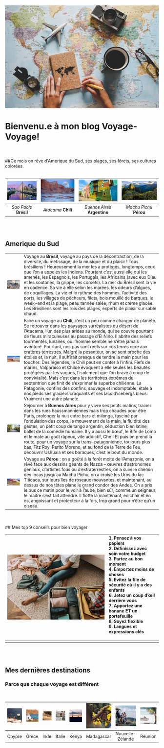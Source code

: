 
<!-- Big image> -->
![Lamas](assets\img\prep-voyage.jpg#big)
# Bienvenu.e à mon blog Voyage-Voyage!


<br><br>
##Ce mois on rêve d'Amerique du Sud, ses plages, ses fôrets, ses cultures colorées.
<br><br>

|![Sao Paolo](assets\img\sao-paulo-s.jpeg) |![San Pedro](assets\img\valle-luna_luna_medium.jpg) |![Buenos Aires](assets\img\buenos-aires-small.jpg) |![Machu Pichu](assets\img\machu-picchu-small.jpg) |
|:--:|:--:|:--:|:--:|
|*Sao Paolo* **Brésil** |*Atacama* **Chili** |*Buenos Aires* **Argentine** |*Machu Pichu* **Pérou** |

<br><br>

## Amerique du Sud


| | |
|:--|:--|
| ![Sao Paolo](assets\img\bresil-m.jpg)| Voyage au **Brésil**, voyage au pays de la décontraction, de la diversité, du métissage, de la musique et du plaisir ! Tous brésiliens ! Heureusement la mer les a protégés, longtemps, ceux que l’on a appelés les Indiens. Pourtant c’est aussi elle qui les amenés, les Espagnols, les Portugais, les Africains (avec eux Dieu et les soutanes, la grippe, les corsets). La mer du Brésil sent la vie en cadence. Sa vie à elle selon les marées, les odeurs d’algues, de coquillages. La vie et le rythme des hommes, l’activité des ports, les villages de pêcheurs, filets, bois mouillé de barques, le week-end et la plage, peau tannée salée, rhum et crème glacée. Les Brésiliens sont les rois des plages, experts de plaisir sur sable chaud.|
|![San Pedro](assets\img\Atacama-m.jpg) | Faire un voyage au **Chili**, c’est un peu comme changer de planète. Se retrouver dans les paysages surréalistes du désert de l’Atacama, l’un des plus arides au monde, qui se couvre pourtant de fleurs miraculeuses au passage d’El Niño. Il abrite des reliefs tourmentés, lunaires, où l’homme semble ne s’être jamais aventuré. Pourtant, nos pas sont réels sur ces terres ocre aux cratères terrestres. Malgré la pesanteur, on se sent proche des étoiles et, la nuit, il suffirait presque de tendre la main pour les toucher. Des légendes, le Chili peut en conter à l’infini. Fiefs de marins, Valparaiso et Chiloé évoquent à elle seules les beautés protégées par les vagues, l’isolement que l’on brave à coup de convivialité. Mais c’est dans les territoires extrêmes du septentrion que finit de s’exprimer la superbe chilienne. La Patagonie, confins des confins, sauvage et indomptable, étale à nos pieds ses glaciers craquants et ses lacs d’icebergs bleus. Vraiment une autre planète.  |
|![Buenos Aires](assets\img\bs-as-m.jpeg) | Séjourner à **Buenos Aires** pour y vivre ses petits matins, trainer dans les rues haussmanniennes mais trop chaudes pour être Paris, prolonger la nuit entre bars et milonga, fasciné par l’ondulation des corps, le mouvement de la main, la fluidité des gestes, un petit coup de tango argentin, séduction bien latine, ballet de la comédie humaine. Il y a aussi le bœuf, le Bife de Lomo et le mate au goût râpeux, vite addictif, Che ! Et puis on prend la route, pour un voyage sur la trans-patagonienne, toujours plus bas, Fitz Roy, Perito Moreno, et au fond de la Terre de Feu, découvrir Ushuaia et ses baraques, c’est le bout du monde.|
|![Machu Pichu](assets\img\perou_cuzco.jpg) | Voyage au **Pérou** : on a goûté à la forêt moite de l’Amazonie, on a rêvé face aux dessins géants de Nazca – œuvres d’astronomes géniaux, d’artistes fous ou d’extraterrestres, on a suivi le chemin des Incas jusqu’au Machu Pichu, on a croisé les Uros du lac Titicaca, sur leurs îles de roseaux mouvantes, et maintenant, au dessus de nos têtes plane le grand condor des Andes. On a pris le bus ce matin pour le voir à l’aube, bien sûr, comme un seigneur, le maître s’est fait attendre. Il flotte là maintenant, en chair et en os, angoissant et protecteur à la fois, trop grand pour n’être qu’un oiseau.|

<br>
<br>
## Mes top 9 conseils pour bien voyager
<br>

|![Girl](assets\img\pexels-vlada-karpovich-7365311.jpg#girl)|**1. Pensez à vos papiers<br>2. Définissez avec soin votre budget<br> 3. Partez au bon moment<br> 4. Emportez moins de choses<br> 5. Evitez la file de sécurité où il y a des enfants<br>6. Jetez un coup d’œil derrière vous<br>7. Apportez une banane ET un portefeuille<br> 8. Soyez flexible<br> 9. Langues et expressions clés**<br><br>| 
|:--:|:--|
| ||

<br>
<br>


## Mes dernières destinations
### Parce que chaque voyage est différent
<br>

|![Image](assets/img/Chypre.jpg) | ![Image](assets/img/Grece.jpg) | ![Image](assets/img/Inde.jpg) |![Image](assets/img/Italie.jpg) |![Image](assets/img/Kenya.jpg) |![Image](assets/img/Madagascar.jpg) |![Image](assets/img/Nouvelle-Zelande.jpg) |![Image](assets/img/Reunion.jpg) |![Image](assets/img/Usa.jpg) |
|:---------:|:--------:|:--------:|:--------:|:---------:|:--------:|:--------:|:---------:|:---------:|
| Chypre | Grèce | Inde | Italie | Kenya | Madagascar | Nouvelle-Zélande | Réunion | USA |
<br>








